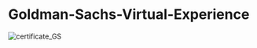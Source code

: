 # Goldman-Sachs-Virtual-Experience

![certificate_GS](https://github.com/ayushsondhiya/Goldman-Sachs-Virtual-Experience/assets/78423649/bc2e2f09-1c7a-46ed-b6ff-5fbf224babe7)
